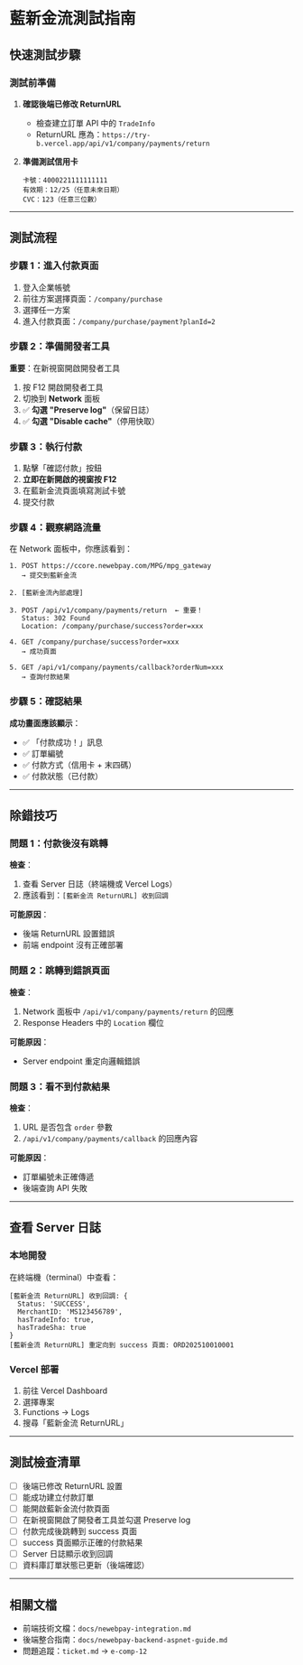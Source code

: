 # 藍新金流測試指南

## 快速測試步驟

### 測試前準備

1. **確認後端已修改 ReturnURL**
   - 檢查建立訂單 API 中的 `TradeInfo`
   - ReturnURL 應為：`https://try-b.vercel.app/api/v1/company/payments/return`

2. **準備測試信用卡**
   ```
   卡號：4000221111111111
   有效期：12/25（任意未來日期）
   CVC：123（任意三位數）
   ```

---

## 測試流程

### 步驟 1：進入付款頁面

1. 登入企業帳號
2. 前往方案選擇頁面：`/company/purchase`
3. 選擇任一方案
4. 進入付款頁面：`/company/purchase/payment?planId=2`

### 步驟 2：準備開發者工具

**重要**：在新視窗開啟開發者工具

1. 按 F12 開啟開發者工具
2. 切換到 **Network** 面板
3. ✅ **勾選 "Preserve log"**（保留日誌）
4. ✅ **勾選 "Disable cache"**（停用快取）

### 步驟 3：執行付款

1. 點擊「確認付款」按鈕
2. **立即在新開啟的視窗按 F12**
3. 在藍新金流頁面填寫測試卡號
4. 提交付款

### 步驟 4：觀察網路流量

在 Network 面板中，你應該看到：

```
1. POST https://ccore.newebpay.com/MPG/mpg_gateway
   → 提交到藍新金流

2. [藍新金流內部處理]

3. POST /api/v1/company/payments/return  ← 重要！
   Status: 302 Found
   Location: /company/purchase/success?order=xxx

4. GET /company/purchase/success?order=xxx
   → 成功頁面

5. GET /api/v1/company/payments/callback?orderNum=xxx
   → 查詢付款結果
```

### 步驟 5：確認結果

**成功畫面應該顯示**：
- ✅ 「付款成功！」訊息
- ✅ 訂單編號
- ✅ 付款方式（信用卡 + 末四碼）
- ✅ 付款狀態（已付款）

---

## 除錯技巧

### 問題 1：付款後沒有跳轉

**檢查**：
1. 查看 Server 日誌（終端機或 Vercel Logs）
2. 應該看到：`[藍新金流 ReturnURL] 收到回調`

**可能原因**：
- 後端 ReturnURL 設置錯誤
- 前端 endpoint 沒有正確部署

### 問題 2：跳轉到錯誤頁面

**檢查**：
1. Network 面板中 `/api/v1/company/payments/return` 的回應
2. Response Headers 中的 `Location` 欄位

**可能原因**：
- Server endpoint 重定向邏輯錯誤

### 問題 3：看不到付款結果

**檢查**：
1. URL 是否包含 `order` 參數
2. `/api/v1/company/payments/callback` 的回應內容

**可能原因**：
- 訂單編號未正確傳遞
- 後端查詢 API 失敗

---

## 查看 Server 日誌

### 本地開發

在終端機（terminal）中查看：
```
[藍新金流 ReturnURL] 收到回調: {
  Status: 'SUCCESS',
  MerchantID: 'MS123456789',
  hasTradeInfo: true,
  hasTradeSha: true
}
[藍新金流 ReturnURL] 重定向到 success 頁面: ORD202510010001
```

### Vercel 部署

1. 前往 Vercel Dashboard
2. 選擇專案
3. Functions → Logs
4. 搜尋「藍新金流 ReturnURL」

---

## 測試檢查清單

- [ ] 後端已修改 ReturnURL 設置
- [ ] 能成功建立付款訂單
- [ ] 能開啟藍新金流付款頁面
- [ ] 在新視窗開啟了開發者工具並勾選 Preserve log
- [ ] 付款完成後跳轉到 success 頁面
- [ ] success 頁面顯示正確的付款結果
- [ ] Server 日誌顯示收到回調
- [ ] 資料庫訂單狀態已更新（後端確認）

---

## 相關文檔

- 前端技術文檔：`docs/newebpay-integration.md`
- 後端整合指南：`docs/newebpay-backend-aspnet-guide.md`
- 問題追蹤：`ticket.md` → `e-comp-12`

